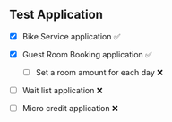 ## Test Application

- [x] Bike Service application ✅
  

- [x] Guest Room Booking application ✅
  - [ ] Set a room amount for each day ❌

- [ ] Wait list application ❌
- [ ] Micro credit application ❌